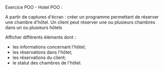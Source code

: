 Exercice POO - Hotel POO :

A partir de captures d'écran : créer un programme permettant de réserver une chambre d'hôtel.
Un client peut réserver une ou plusieurs chambres dans un ou plusieurs hôtels

Afficher différents éléments dont :
- les informations concernant l'hôtel;
- les réservations dans l'hôtel;
- les réservations du client;
- le statut des chambres de l'hôtel.
